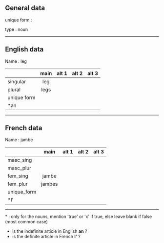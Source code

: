 ## General data

unique form :

type : noun

---

## English data

Name : leg

|             | main | alt 1 | alt 2 | alt 3 |
| :---------- | :--: | :---: | :---: | ----- |
| singular    | leg  |       |       |       |
| plural      | legs |       |       |       |
| unique form |      |       |       |       |
| \*an        |      |       |       |       |

---

## French data

Name : jambe

|             |  main  | alt 1 | alt 2 | alt 3 |
| :---------- | :----: | :---: | :---: | :---: |
| masc_sing   |        |       |       |       |
| masc_plur   |        |       |       |       |
| fem_sing    | jambe  |       |       |       |
| fem_plur    | jambes |       |       |       |
| unique_form |        |       |       |       |
| \*l'        |        |       |       |       |

---

\* : only for the nouns, mention 'true' or 'x' if true, else leave blank if false (most common case)

- is the indefinite article in English **an** ?
- is the definite article in French **l'** ?
